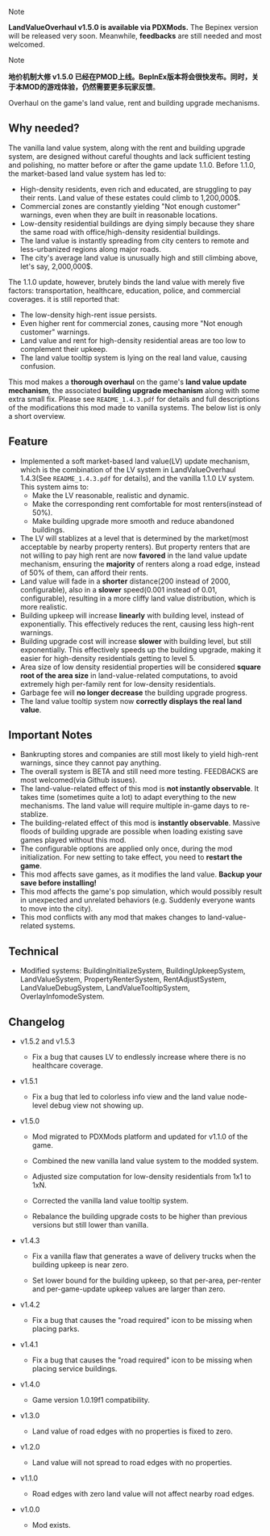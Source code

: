 > [!NOTE]
> **LandValueOverhaul v1.5.0 is available via PDXMods.** The Bepinex version will be released very soon. Meanwhile, **feedbacks** are still needed and most welcomed.

> [!NOTE]
> **地价机制大修 v1.5.0 已经在PMOD上线。**BepInEx版本将会很快发布。同时，关于本MOD的游戏体验，仍然需要更多玩家**反馈**。

Overhaul on the game's land value, rent and building upgrade mechanisms.

## Why needed?

The vanilla land value system, along with the rent and building upgrade system, are designed without careful thoughts and lack sufficient testing and polishing, no matter before or after the game update 1.1.0. Before 1.1.0, the market-based land value system has led to:

* High-density residents, even rich and educated, are struggling to pay their rents. Land value of these estates could climb to 1,200,000$.
* Commercial zones are constantly yielding "Not enough customer" warnings, even when they are built in reasonable locations.
* Low-density residential buildings are dying simply because they share the same road with office/high-density residential buildings.
* The land value is instantly spreading from city centers to remote and less-urbanized regions along major roads.
* The city's average land value is unusually high and still climbing above, let's say, 2,000,000$.

The 1.1.0 update, however, brutely binds the land value with merely five factors: transportation, healthcare, education, police, and commercial coverages. it is still reported that:

* The low-density high-rent issue persists.
* Even higher rent for commercial zones, causing more "Not enough customer" warnings.
* Land value and rent for high-density residential areas are too low to complement their upkeep.
* The land value tooltip system is lying on the real land value, causing confusion.

This mod makes a **thorough overhaul** on the game's **land value update mechanism**, the associated **building upgrade mechanism** along with some extra small fix. Please see `README_1.4.3.pdf` for details and full descriptions of the modifications this mod made to vanilla systems. The below list is only a short overview.

## Feature

* Implemented a soft market-based land value(LV) update mechanism, which is the combination of the LV system in LandValueOverhaul 1.4.3(See `README_1.4.3.pdf` for details), and the vanilla 1.1.0 LV system. This system aims to:
	* Make the LV reasonable, realistic and dynamic.
	* Make the corresponding rent comfortable for most renters(instead of 50%).
	* Make building upgrade more smooth and reduce abandoned buildings.
* The LV will stablizes at a level that is determined by the market(most acceptable by nearby property renters). But property renters that are not willing to pay high rent are now **favored** in the land value update mechanism, ensuring the **majority** of renters along a road edge, instead of 50% of them, can afford their rents.
* Land value will fade in a **shorter** distance(200 instead of 2000, configurable), also in a **slower** speed(0.001 instead of 0.01, configurable), resulting in a more cliffy land value distribution, which is more realistic.
* Building upkeep will increase **linearly** with building level, instead of exponentially. This effectively reduces the rent, causing less high-rent warnings.
* Building upgrade cost will increase **slower** with building level, but still exponentially. This effectively speeds up the building upgrade, making it easier for high-density residentials getting to level 5.
* Area size of low density residential properties will be considered **square root of the area size** in land-value-related computations, to avoid extremely high per-family rent for low-density residentials.
* Garbage fee will **no longer decrease** the building upgrade progress.
* The land value tooltip system now **correctly displays the real land value**.

## Important Notes

* Bankrupting stores and companies are still most likely to yield high-rent warnings, since they cannot pay anything.
* The overall system is BETA and still need more testing. FEEDBACKS are most welcomed(via Github issues).
* The land-value-related effect of this mod is **not instantly observable**. It takes time (sometimes quite a lot) to adapt everything to the new mechanisms. The land value will require multiple in-game days to re-stablize.
* The building-related effect of this mod is **instantly observable**. Massive floods of building upgrade are possible when loading existing save games played without this mod.
* The configurable options are applied only once, during the mod initialization. For new setting to take effect, you need to **restart the game**.
* This mod affects save games, as it modifies the land value. **Backup your save before installing!**
* This mod affects the game's pop simulation, which would possibly result in unexpected and unrelated behaviors (e.g. Suddenly everyone wants to move into the city).
* This mod conflicts with any mod that makes changes to land-value-related systems.

## Technical

* Modified systems: BuildingInitializeSystem, BuildingUpkeepSystem, LandValueSystem, PropertyRenterSystem, RentAdjustSystem, LandValueDebugSystem, LandValueTooltipSystem, OverlayInfomodeSystem.

## Changelog
- v1.5.2 and v1.5.3

  * Fix a bug that causes LV to endlessly increase where there is no healthcare coverage.

- v1.5.1

  * Fix a bug that led to colorless info view and the land value node-level debug view not showing up.

- v1.5.0

  * Mod migrated to PDXMods platform and updated for v1.1.0 of the game.

  * Combined the new vanilla land value system to the modded system.

  * Adjusted size computation for low-density residentials from 1x1 to 1xN.

  * Corrected the vanilla land value tooltip system.

  * Rebalance the building upgrade costs to be higher than previous versions but still lower than vanilla.


- v1.4.3

  * Fix a vanilla flaw that generates a wave of delivery trucks when the building upkeep is near zero.

  * Set lower bound for the building upkeep, so that per-area, per-renter and per-game-update upkeep values are larger than zero.


- v1.4.2
  * Fix a bug that causes the "road required" icon to be missing when placing parks.


- v1.4.1
  * Fix a bug that causes the "road required" icon to be missing when placing service buildings.


- v1.4.0
  * Game version 1.0.19f1 compatibility.


- v1.3.0
  * Land value of road edges with no properties is fixed to zero.


- v1.2.0
  * Land value will not spread to road edges with no properties.


- v1.1.0
  * Road edges with zero land value will not affect nearby road edges.


- v1.0.0
  * Mod exists.

